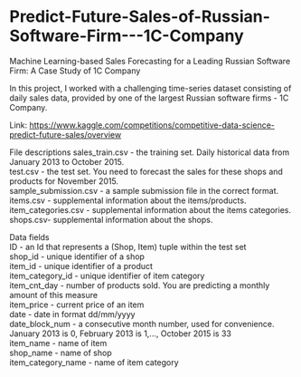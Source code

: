 # Predict-Future-Sales-of-Russian-Software-Firm---1C-Company
Machine Learning-based Sales Forecasting for a Leading Russian Software Firm: A Case Study of 1C Company

In this project, I worked with a challenging time-series dataset consisting of daily sales data, provided by one of the largest Russian software firms - 1C Company.  

Link: https://www.kaggle.com/competitions/competitive-data-science-predict-future-sales/overview

File descriptions
sales_train.csv - the training set. Daily historical data from January 2013 to October 2015.<br>
test.csv - the test set. You need to forecast the sales for these shops and products for November 2015.<br>
sample_submission.csv - a sample submission file in the correct format.<br>
items.csv - supplemental information about the items/products.<br>
item_categories.csv  - supplemental information about the items categories.<br>
shops.csv- supplemental information about the shops.<br>

Data fields<br>
ID - an Id that represents a (Shop, Item) tuple within the test set<br>
shop_id - unique identifier of a shop<br>
item_id - unique identifier of a product<br>
item_category_id - unique identifier of item category<br>
item_cnt_day - number of products sold. You are predicting a monthly amount of this measure<br>
item_price - current price of an item<br>
date - date in format dd/mm/yyyy<br>
date_block_num - a consecutive month number, used for convenience. January 2013 is 0, February 2013 is 1,..., October 2015 is 33<br>
item_name - name of item<br>
shop_name - name of shop<br>
item_category_name - name of item category<br>
